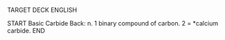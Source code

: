 TARGET DECK
ENGLISH

START
Basic
Carbide
Back: n. 1 binary compound of carbon. 2 = *calcium carbide.
END
